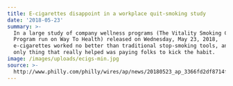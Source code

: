 ```yaml
---
title: E-cigarettes disappoint in a workplace quit-smoking study
date: '2018-05-23'
summary: >-
  In a large study of company wellness programs (The Vitality Smoking Cessation
  Program run on Way To Health) released on Wednesday, May 23, 2018,
  e-cigarettes worked no better than traditional stop-smoking tools, and the
  only thing that really helped was paying folks to kick the habit. 
image: /images/uploads/ecigs-min.jpg
source: >-
  http://www.philly.com/philly/wires/ap/news/20180523_ap_3366fd2df8714fa88a0796dad4cbc413.html
---
```



